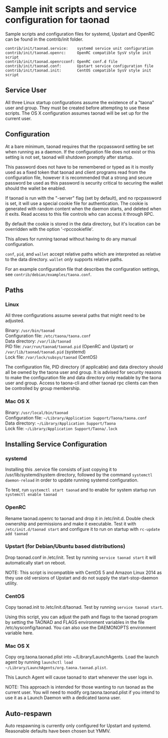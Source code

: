 Sample init scripts and service configuration for taonad
==========================================================

Sample scripts and configuration files for systemd, Upstart and OpenRC
can be found in the contrib/init folder.

    contrib/init/taonad.service:    systemd service unit configuration
    contrib/init/taonad.openrc:     OpenRC compatible SysV style init script
    contrib/init/taonad.openrcconf: OpenRC conf.d file
    contrib/init/taonad.conf:       Upstart service configuration file
    contrib/init/taonad.init:       CentOS compatible SysV style init script

Service User
---------------------------------

All three Linux startup configurations assume the existence of a "taona" user
and group.  They must be created before attempting to use these scripts.
The OS X configuration assumes taonad will be set up for the current user.

Configuration
---------------------------------

At a bare minimum, taonad requires that the rpcpassword setting be set
when running as a daemon.  If the configuration file does not exist or this
setting is not set, taonad will shutdown promptly after startup.

This password does not have to be remembered or typed as it is mostly used
as a fixed token that taonad and client programs read from the configuration
file, however it is recommended that a strong and secure password be used
as this password is security critical to securing the wallet should the
wallet be enabled.

If taonad is run with the "-server" flag (set by default), and no rpcpassword is set,
it will use a special cookie file for authentication. The cookie is generated with random
content when the daemon starts, and deleted when it exits. Read access to this file
controls who can access it through RPC.

By default the cookie is stored in the data directory, but it's location can be overridden
with the option '-rpccookiefile'.

This allows for running taonad without having to do any manual configuration.

`conf`, `pid`, and `wallet` accept relative paths which are interpreted as
relative to the data directory. `wallet` *only* supports relative paths.

For an example configuration file that describes the configuration settings,
see `contrib/debian/examples/taona.conf`.

Paths
---------------------------------

### Linux

All three configurations assume several paths that might need to be adjusted.

Binary:              `/usr/bin/taonad`  
Configuration file:  `/etc/taona/taona.conf`  
Data directory:      `/var/lib/taonad`  
PID file:            `/var/run/taonad/taonad.pid` (OpenRC and Upstart) or `/var/lib/taonad/taonad.pid` (systemd)  
Lock file:           `/var/lock/subsys/taonad` (CentOS)  

The configuration file, PID directory (if applicable) and data directory
should all be owned by the taona user and group.  It is advised for security
reasons to make the configuration file and data directory only readable by the
taona user and group.  Access to taona-cli and other taonad rpc clients
can then be controlled by group membership.

### Mac OS X

Binary:              `/usr/local/bin/taonad`  
Configuration file:  `~/Library/Application Support/Taona/taona.conf`  
Data directory:      `~/Library/Application Support/Taona`  
Lock file:           `~/Library/Application Support/Taona/.lock`  

Installing Service Configuration
-----------------------------------

### systemd

Installing this .service file consists of just copying it to
/usr/lib/systemd/system directory, followed by the command
`systemctl daemon-reload` in order to update running systemd configuration.

To test, run `systemctl start taonad` and to enable for system startup run
`systemctl enable taonad`

### OpenRC

Rename taonad.openrc to taonad and drop it in /etc/init.d.  Double
check ownership and permissions and make it executable.  Test it with
`/etc/init.d/taonad start` and configure it to run on startup with
`rc-update add taonad`

### Upstart (for Debian/Ubuntu based distributions)

Drop taonad.conf in /etc/init.  Test by running `service taonad start`
it will automatically start on reboot.

NOTE: This script is incompatible with CentOS 5 and Amazon Linux 2014 as they
use old versions of Upstart and do not supply the start-stop-daemon utility.

### CentOS

Copy taonad.init to /etc/init.d/taonad. Test by running `service taonad start`.

Using this script, you can adjust the path and flags to the taonad program by
setting the TAONAD and FLAGS environment variables in the file
/etc/sysconfig/taonad. You can also use the DAEMONOPTS environment variable here.

### Mac OS X

Copy org.taona.taonad.plist into ~/Library/LaunchAgents. Load the launch agent by
running `launchctl load ~/Library/LaunchAgents/org.taona.taonad.plist`.

This Launch Agent will cause taonad to start whenever the user logs in.

NOTE: This approach is intended for those wanting to run taonad as the current user.
You will need to modify org.taona.taonad.plist if you intend to use it as a
Launch Daemon with a dedicated taona user.

Auto-respawn
-----------------------------------

Auto respawning is currently only configured for Upstart and systemd.
Reasonable defaults have been chosen but YMMV.

